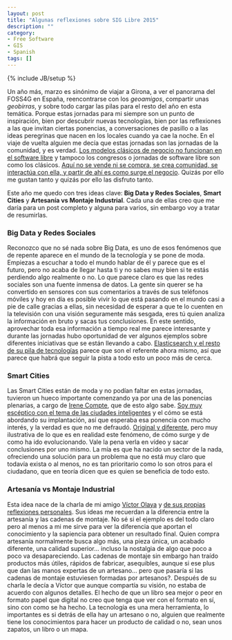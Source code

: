 ```yaml
---
layout: post
title: "Algunas reflexiones sobre SIG Libre 2015"
description: ""
category:
- Free Software
- GIS
- Spanish
tags: []
---
```

{% include JB/setup %}

Un año más, marzo es sinónimo de viajar a Girona, a ver el panorama del FOSS4G en España, reencontrarse con los *geoamigos*, compartir unas *geobirras*, y sobre todo cargar las pilas para el resto del año en esta temática. Porque estas jornadas para mi siempre son un punto de inspiración, bien por descubrir nuevas tecnologías, bien por las reflexiones a las que invitan ciertas ponencias, a conversaciones de pasillo o a las ideas peregrinas que nacen en los locales cuando ya cae la noche. En el viaje de vuelta alguien me decía que estas jornadas son las jornadas de la comunidad, y es verdad. [Los modelos clásicos de negocio no funcionan en el software libre](http://psanxiao.com/empresas-y-software-libre/) y tampoco los congresos o jornadas de software libre son como los clásicos. [Aquí no se vende ni se compra, se crea comunidad, se interactúa con ella, y partir de ahí es como surge el negocio](http://psanxiao.com/empresas-y-software-libre-del-sistema-feudal-a-la-economia-del-conocimiento/). Quizás por ello me gustan tanto y quizás por ello las disfruto tanto.   

Este año me quedo con tres ideas clave: **Big Data y Redes Sociales**, **Smart Cities** y **Artesanía vs Montaje Industrial**. Cada una de ellas creo que me daría para un post completo y alguna para varios, sin embargo voy a tratar de resumirlas.

### Big Data y Redes Sociales

Reconozco que no sé nada sobre Big Data, es uno de esos fenómenos que de repente aparece en el mundo de la tecnología y se pone de moda. Empiezas a escuchar a todo el mundo hablar de él y parece que es el futuro, pero no acaba de llegar hasta ti y no sabes muy bien si te estás perdiendo algo realmente o no. Lo que parece claro es que las redes sociales son una fuente inmensa de datos. La gente sin querer se ha convertido en sensores con sus comentarios a través de sus teléfonos móviles y hoy en día es posible vivir lo que está pasando en el mundo casi a pie de calle gracias a ellas, sin necesidad de esperar a que te lo cuenten en la televisión con una visión seguramente más sesgada, eres tú quien analiza la información en bruto y sacas tus conclusiones. En este sentido, aprovechar toda esa información a tiempo real me parece interesante y durante las jornadas hubo oportunidad de ver algunos ejemplos sobre diferentes iniciativas que se están llevando a cabo. [Elasticsearch y el resto de su pila de tecnologías](https://www.elastic.co/products) parece que son el referente ahora mismo, así que parece que habrá que seguir la pista a todo esto un poco más de cerca.

### Smart Cities

Las Smart Cities están de moda y no podían faltar en estas jornadas, tuvieron un hueco importante comenzando ya por una de las ponencias plenarias, a cargo de [Irene Compte](https://twitter.com/irenings), que de esto algo sabe. [Soy muy escéptico con el tema de las ciudades inteligentes](http://psanxiao.com/smart-cities-moda-o-realidad/) y el cómo se está abordando su implantación, así que esperaba esa ponencia con mucho interés, y la verdad es que no me defraudó. [Original y diferente](https://twitter.com/psanxiao/status/581049683101016064), pero muy ilustrativa de lo que es en realidad este fenómeno, de cómo surge y de como ha ido evolucionando. Vale la pena verla en vídeo y sacar conclusiones por uno mismo. La mía es que ha nacido un sector de la nada, ofreciendo una solución para un problema que no está muy claro que todavía exista o al menos, no es tan prioritario como lo son otros para el ciudadano, que en teoría dicen que es quien se beneficia de todo esto.

### Artesanía vs Montaje Industrial

Esta idea nace de la charla de mi amigo [Víctor Olaya](http://volaya.es/) y [de sus propias reflexiones personales](https://medium.com/@volayaf/semblanza-del-viejo-mapa-d5eb5f710d80). Sus ideas me recuerdan a la diferencia entre la artesanía y las cadenas de montaje. No sé si el ejemplo es del todo claro pero al menos a mi me sirve para ver la diferencia que aportan el conocimiento y la sapiencia para obtener un resultado final. Quien compra artesanía normalmente busca algo más, una pieza única, un acabado diferente, una calidad superior... incluso la nostalgia de algo que poco a poco va desapareciendo. Las cadenas de montaje sin embargo han traído productos más útiles, rápidos de fabricar, asequibles, aunque si ese plus que dan las manos expertas de un artesano... pero que pasaría si las cadenas de montaje estuviesen formadas por artesanos?.
Después de su charla le decía a Víctor que aunque compartía su visión, no estaba de acuerdo con algunos detalles. El hecho de que un libro sea mejor o peor en formato papel que digital no creo que tenga que ver con el formato en sí, sino con como se ha hecho. La tecnología es una mera herramienta, lo importantes es si detrás de ella hay un artesano o no, alguien que realmente tiene los conocimientos para hacer un producto de calidad o no, sean unos zapatos, un libro o un mapa.

